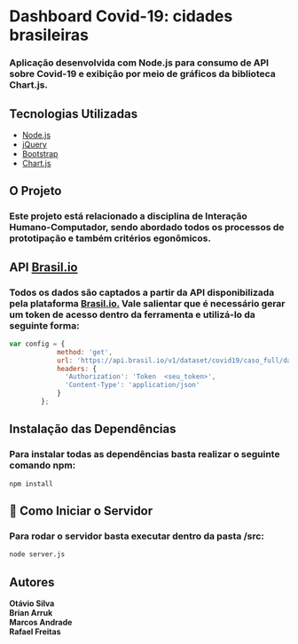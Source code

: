 # Dashboard Covid-19: cidades brasileiras
### Aplicação desenvolvida com Node.js para consumo de API sobre Covid-19 e exibição por meio de gráficos da biblioteca Chart.js.

## Tecnologias Utilizadas
- [Node.js](https://nodejs.org/en/)
- [jQuery](https://jquery.com/)
- [Bootstrap](https://getbootstrap.com/)
- [Chart.js](https://www.chartjs.org/)

## O Projeto

### Este projeto está relacionado a disciplina de Interação Humano-Computador, sendo abordado todos os processos de prototipação e também critérios egonômicos.

## API <a href="https://brasil.io/home/">Brasil.io</a>

### Todos os dados são captados a partir da API disponibilizada pela plataforma <a href="https://brasil.io/home/">Brasil.io.</a> Vale salientar que é necessário gerar um token de acesso dentro da ferramenta e utilizá-lo da seguinte forma:

~~~JavaScript
var config = {
            method: 'get',
            url: 'https://api.brasil.io/v1/dataset/covid19/caso_full/data/?city='+nomeCidade+'&is_repeated=False',
            headers: { 
              'Authorization': 'Token  <seu_token>', 
              'Content-Type': 'application/json'
            }
        };
~~~

## Instalação das Dependências

### Para instalar todas as dependências basta realizar o seguinte comando <strong>npm:</strong>
~~~
npm install
~~~

## 🚀 Como Iniciar o Servidor
### Para rodar o servidor basta executar dentro da pasta /src:
~~~Bash
node server.js
~~~

## Autores

<b>Otávio Silva</b><br>
<b>Brian Arruk</b><br>
<b>Marcos Andrade</b><br>
<b>Rafael Freitas</b>
